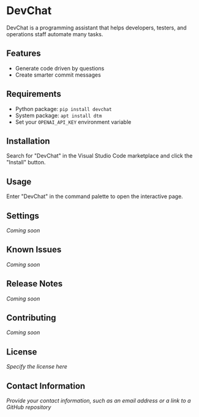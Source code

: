 # DevChat

DevChat is a programming assistant that helps developers, testers, and operations staff automate many tasks.

## Features

- Generate code driven by questions
- Create smarter commit messages

## Requirements

- Python package: `pip install devchat`
- System package: `apt install dtm`
- Set your `OPENAI_API_KEY` environment variable

## Installation

Search for "DevChat" in the Visual Studio Code marketplace and click the "Install" button.

## Usage

Enter "DevChat" in the command palette to open the interactive page.

## Settings

*Coming soon*

## Known Issues

*Coming soon*

## Release Notes

*Coming soon*

## Contributing

*Coming soon*

## License

*Specify the license here*

## Contact Information

*Provide your contact information, such as an email address or a link to a GitHub repository*
